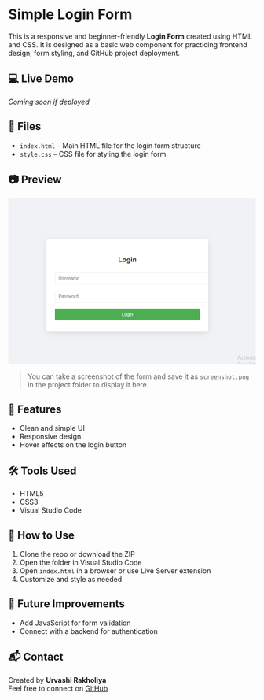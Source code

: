 # Simple Login Form

This is a responsive and beginner-friendly **Login Form** created using HTML and CSS. It is designed as a basic web component for practicing frontend design, form styling, and GitHub project deployment.

## 💻 Live Demo

*Coming soon if deployed*

## 📁 Files

- `index.html` – Main HTML file for the login form structure
- `style.css` – CSS file for styling the login form


## 📷 Preview

![Login Form Screenshot][def]

> You can take a screenshot of the form and save it as `screenshot.png` in the project folder to display it here.

## 🔧 Features

- Clean and simple UI
- Responsive design
- Hover effects on the login button

## 🛠️ Tools Used

- HTML5
- CSS3
- Visual Studio Code

## 🚀 How to Use

1. Clone the repo or download the ZIP
2. Open the folder in Visual Studio Code
3. Open `index.html` in a browser or use Live Server extension
4. Customize and style as needed

## 📌 Future Improvements

- Add JavaScript for form validation
- Connect with a backend for authentication

## 📬 Contact

Created by **Urvashi Rakholiya**  
Feel free to connect on [GitHub](https://github.com/Urvashi80)

[def]: myfirstproimg\screenshot.png